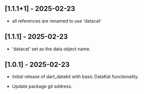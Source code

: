 ## [1.1.1+1] - 2025-02-23
- all references are renamed to use 'datacat'

## [1.1.1] - 2025-02-23
- 'datacat' set as the data object name.

## [1.0.1] - 2025-02-23
- Initial release of dart_datakit with basic DataKat functionality.
+ Update package git address.